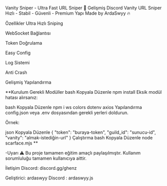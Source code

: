 Vanity Sniper - Ultra Fast URL Sniper 🚀
Gelişmiş Discord Vanity URL Sniper
Hızlı - Stabil - Güvenli - Premium Yapı
Made by ArdaSwyy 🔥

Özellikler
Ultra Hızlı Sniping

WebSocket Bağlantısı

Token Doğrulama

Easy Config

Log Sistemi

Anti Crash

Gelişmiş Yapılandırma

**Kurulum
Gerekli Modüller
bash
Kopyala
Düzenle
npm install
Eksik modül hatası alırsanız:

bash
Kopyala
Düzenle
npm i ws colors dotenv axios
Yapılandırma
config.json veya .env dosyasından gerekli yerleri doldurun.

Örnek:

json
Kopyala
Düzenle
{
  "token": "buraya-token",
  "guild_id": "sunucu-id",
  "vanity": "almak-istediğin-url"
}
Çalıştırma
bash
Kopyala
Düzenle
node scarface.mjs **

-Uyarı ⚠️
Bu proje tamamen eğitim amaçlı paylaşılmıştır.
Kullanım sorumluluğu tamamen kullanıcıya aittir.

İletişim
Discord: discord.gg/ghenz

Geliştirici: ardaswyy
Discord : ardaswyy.js


